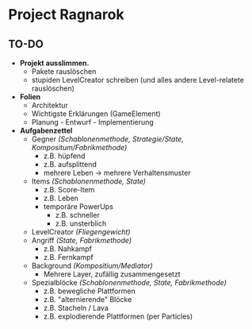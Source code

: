# Project Ragnarok


## TO-DO

- **Projekt ausslimmen.**
  - Pakete rauslöschen
  - stupiden LevelCreator schreiben (und alles andere Level-relatete rauslöschen)
- **Folien**
  - Architektur
  - Wichtigste Erklärungen (GameElement)
  - Planung - Entwurf - Implementierung
- **Aufgabenzettel**
  - Gegner *(Schablonenmethode, Strategie/State, Kompositum/Fabrikmethode)*
    - z.B. hüpfend
    - z.B. aufsplittend
    - mehrere Leben -> mehrere Verhaltensmuster
  - Items *(Schablonenmethode, State)*
    - z.B. Score-Item
    - z.B. Leben
    - temporäre PowerUps
      - z.B. schneller
      - z.B. unsterblich
  - LevelCreator *(Fliegengewicht)*
  - Angriff *(State, Fabrikmethode)*
    - z.B. Nahkampf
    - z.B. Fernkampf
  - Background *(Kompositium/Mediator)*
    - Mehrere Layer, zufällig zusammengesetzt
  - Spezialblöcke *(Schablonenmethode, State, Fabrikmethode)*
    - z.B. bewegliche Plattformen
    - z.B. "alternierende" Blöcke
    - z.B. Stacheln / Lava
    - z.B. explodierende Plattformen (per Particles)